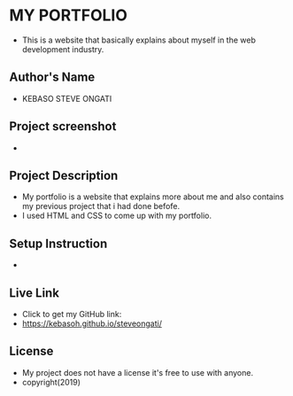 # MY PORTFOLIO
- This is a website that basically explains about myself in the web development industry. 
## Author's Name
 - KEBASO STEVE ONGATI
 ## Project screenshot
 - 
## Project Description
- My portfolio is a website that explains more about me and also contains my previous project that i had done befofe.
- I used HTML and CSS to come up with my portfolio.
##  Setup Instruction
- 
##  Live Link
- Click to get my GitHub link:
-  https://kebasoh.github.io/steveongati/
## License
- My project does not have a license it's free to use with anyone.
- copyright(2019)
